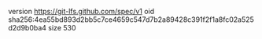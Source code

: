 version https://git-lfs.github.com/spec/v1
oid sha256:4ea55bd893d2bb5c7ce4659c547d7b2a89428c391f2f1a8fc02a525d2d9b0ba4
size 530
